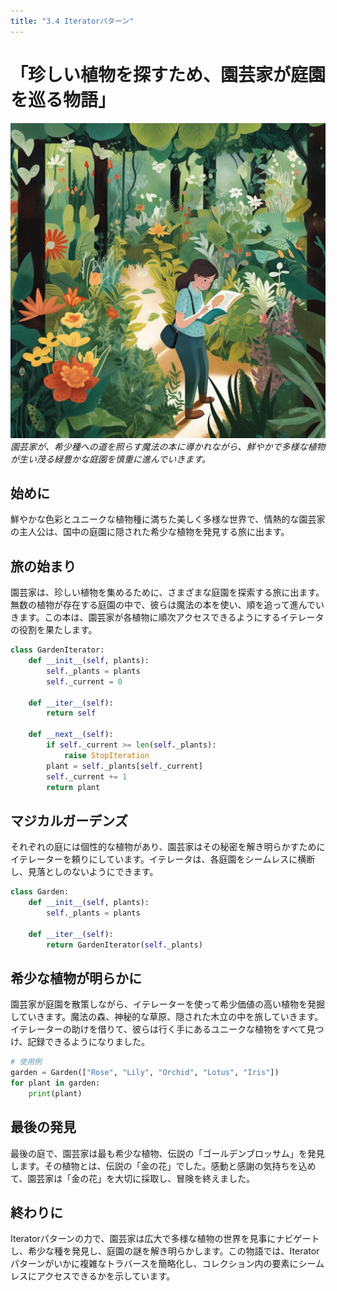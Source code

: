 ```yaml
---
title: "3.4 Iteratorパターン"
---
```


# 「珍しい植物を探すため、園芸家が庭園を巡る物語」

![](/images/20230327_gof/A_horticulturist_carefully_navigates_through_a_lush_gard.jpg)
*園芸家が、希少種への道を照らす魔法の本に導かれながら、鮮やかで多様な植物が生い茂る緑豊かな庭園を慎重に進んでいきます。*


## 始めに

鮮やかな色彩とユニークな植物種に満ちた美しく多様な世界で、情熱的な園芸家の主人公は、国中の庭園に隠された希少な植物を発見する旅に出ます。

## 旅の始まり

園芸家は、珍しい植物を集めるために、さまざまな庭園を探索する旅に出ます。無数の植物が存在する庭園の中で、彼らは魔法の本を使い、順を追って進んでいきます。この本は、園芸家が各植物に順次アクセスできるようにするイテレータの役割を果たします。

```python
class GardenIterator:
    def __init__(self, plants):
        self._plants = plants
        self._current = 0

    def __iter__(self):
        return self

    def __next__(self):
        if self._current >= len(self._plants):
            raise StopIteration
        plant = self._plants[self._current]
        self._current += 1
        return plant
```
## マジカルガーデンズ

それぞれの庭には個性的な植物があり、園芸家はその秘密を解き明らかすためにイテレーターを頼りにしています。イテレータは、各庭園をシームレスに横断し、見落としのないようにできます。

```python
class Garden:
    def __init__(self, plants):
        self._plants = plants

    def __iter__(self):
        return GardenIterator(self._plants)
```
## 希少な植物が明らかに

園芸家が庭園を散策しながら、イテレーターを使って希少価値の高い植物を発掘していきます。魔法の森、神秘的な草原、隠された木立の中を旅していきます。イテレーターの助けを借りて、彼らは行く手にあるユニークな植物をすべて見つけ、記録できるようになりました。


```python
# 使用例
garden = Garden(["Rose", "Lily", "Orchid", "Lotus", "Iris"])
for plant in garden:
    print(plant)
```

## 最後の発見

最後の庭で、園芸家は最も希少な植物、伝説の「ゴールデンブロッサム」を発見します。その植物とは、伝説の「金の花」でした。感動と感謝の気持ちを込めて、園芸家は「金の花」を大切に採取し、冒険を終えました。

## 終わりに
Iteratorパターンの力で、園芸家は広大で多様な植物の世界を見事にナビゲートし、希少な種を発見し、庭園の謎を解き明らかします。この物語では、Iteratorパターンがいかに複雑なトラバースを簡略化し、コレクション内の要素にシームレスにアクセスできるかを示しています。